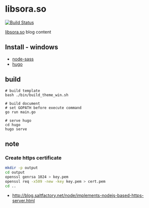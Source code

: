 # libsora.so

[![Build Status](https://travis-ci.org/if1live/libsora.so.png?branch=master)](https://travis-ci.org/if1live/libsora.so)

[libsora.so](https://libsora.so) blog content

## Install - windows

* [node-sass](https://www.npmjs.com/package/node-sass)
* [hugo](https://gohugo.io/getting-started/installing/)

## build

```
# build template
bash ./bin/build_theme_win.sh

# build document
# set GOPATH before execute command
go run main.go

# serve hugo
cd hugo
hugo serve 

```

## note
### Create https certificate
``` bash
mkdir -p output
cd output
openssl genrsa 1024 > key.pem
openssl req -x509 -new -key key.pem > cert.pem
cd ..
```

* http://blog.saltfactory.net/node/implements-nodejs-based-https-server.html
